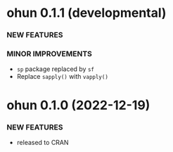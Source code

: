 <!-- based on: https://devguide.ropensci.org/newstemplate.html#newstemplate -->

ohun 0.1.1 (developmental)
=========================

### NEW FEATURES

### MINOR IMPROVEMENTS

  * `sp` package replaced by `sf`
  * Replace `sapply()` with `vapply()`


ohun 0.1.0 (2022-12-19)
=========================

### NEW FEATURES

  * released to CRAN
